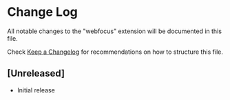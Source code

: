 # Change Log
All notable changes to the "webfocus" extension will be documented in this file.

Check [Keep a Changelog](http://keepachangelog.com/) for recommendations on how to structure this file.

## [Unreleased]
- Initial release